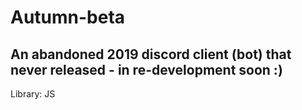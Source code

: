 # Autumn-beta
## An abandoned 2019 discord client (bot) that never released - in re-development soon :)
Library: JS
